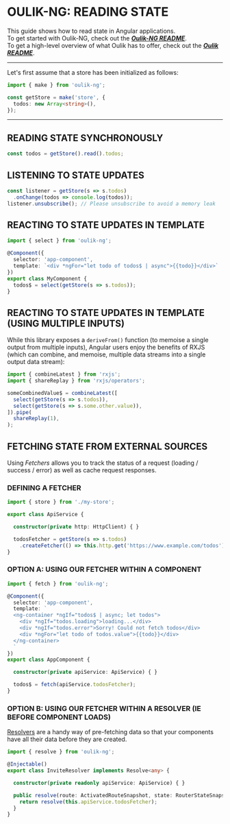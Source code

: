 # OULIK-NG: READING STATE #

This guide shows how to read state in Angular applications.  
To get started with Oulik-NG, check out the [***Oulik-NG README***](./readme-ng.md).  
To get a high-level overview of what Oulik has to offer, check out the [***Oulik README***](./readme.md).

---

Let's first assume that a store has been initialized as follows:
```Typescript
import { make } from 'oulik-ng';

const getStore = make('store', {
  todos: new Array<string>(),
}); 
```
---

## READING STATE SYNCHRONOUSLY ##
```Typescript
const todos = getStore().read().todos;
```

## LISTENING TO STATE UPDATES ##
```Typescript
const listener = getStore(s => s.todos)
  .onChange(todos => console.log(todos));
listener.unsubscribe(); // Please unsubscribe to avoid a memory leak
```  

## REACTING TO STATE UPDATES IN TEMPLATE ##
```Typescript
import { select } from 'oulik-ng';

@Component({
  selector: 'app-component',
  template: `<div *ngFor="let todo of todos$ | async">{{todo}}</div>`
})
export class MyComponent {
  todos$ = select(getStore(s => s.todos));
}
```

## REACTING TO STATE UPDATES IN TEMPLATE (USING MULTIPLE INPUTS) ##
While this library exposes a `deriveFrom()` function (to memoise a single output from multiple inputs), Angular users enjoy the benefits of RXJS (which can combine, and memoise, multiple data streams into a single output data stream):
```Typescript
import { combineLatest } from 'rxjs';
import { shareReplay } from 'rxjs/operators';

someCombinedValue$ = combineLatest([
  select(getStore(s => s.todos)),
  select(getStore(s => s.some.other.value)),
]).pipe(
  shareReplay(1),
);
```

## FETCHING STATE FROM EXTERNAL SOURCES ##
Using *Fetchers* allows you to track the status of a request (loading / success / error) as well as cache request responses.

### DEFINING A FETCHER ###
```Typescript
import { store } from './my-store';

export class ApiService {

  constructor(private http: HttpClient) { }

  todosFetcher = getStore(s => s.todos)
    .createFetcher(() => this.http.get('https://www.example.com/todos'), { cacheForMillis: 1000 * 60 });
}
```

### OPTION A: USING OUR FETCHER WITHIN A COMPONENT ###

```Typescript
import { fetch } from 'oulik-ng';

@Component({
  selector: 'app-component',
  template: `
  <ng-container *ngIf="todos$ | async; let todos">
    <div *ngIf="todos.loading">loading...</div>
    <div *ngIf="todos.error">Sorry! Could not fetch todos</div>
    <div *ngFor="let todo of todos.value">{{todo}}</div>
  </ng-container>
  `
})
export class AppComponent {

  constructor(private apiService: ApiService) { }

  todos$ = fetch(apiService.todosFetcher);
}
```

### OPTION B: USING OUR FETCHER WITHIN A RESOLVER (IE BEFORE COMPONENT LOADS) ###
[Resolvers](https://angular.io/api/router/Resolve) are a handy way of pre-fetching data so that your components have all their data before they are created.
```Typescript
import { resolve } from 'oulik-ng';

@Injectable()
export class InviteResolver implements Resolve<any> {

  constructor(private readonly apiService: ApiService) { }

  public resolve(route: ActivatedRouteSnapshot, state: RouterStateSnapshot) {
    return resolve(this.apiService.todosFetcher);
  }
}

```